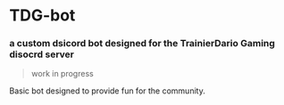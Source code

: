 # TDG-bot
### a custom dsicord bot designed for the TrainierDario Gaming disocrd server

> work in progress

Basic bot designed to provide fun for the community.
